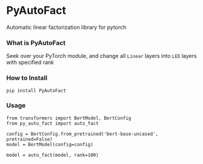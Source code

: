 # PyAutoFact
Automatic linear factorization library for pytorch

### What is PyAutoFact
Seek over your PyTorch module, and change all `Linear` layers into `LED` layers with specified rank

### How to Install
```
pip install PyAutoFact
```

### Usage
```
from transformers import BertModel, BertConfig
from py_auto_fact import auto_fact

config = BertConfig.from_pretrained('bert-base-uncased', pretrained=False)
model = BertModel(config=config)

model = auto_fact(model, rank=100)
```
